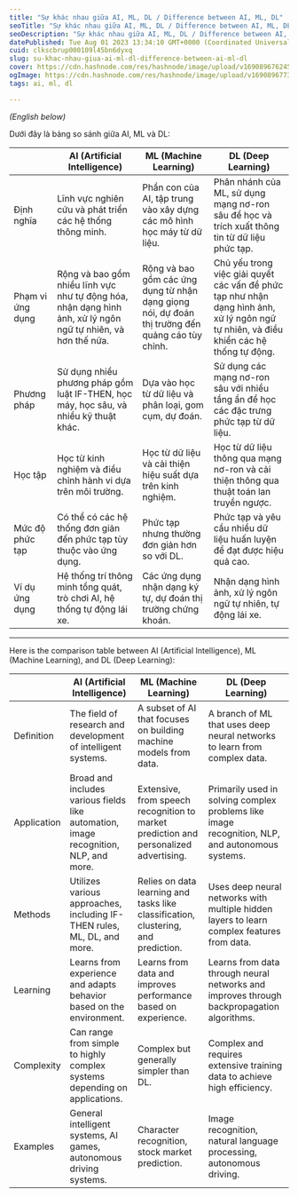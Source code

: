 ```yaml
---
title: "Sự khác nhau giữa AI, ML, DL / Difference between AI, ML, DL"
seoTitle: "Sự khác nhau giữa AI, ML, DL / Difference between AI, ML, DL"
seoDescription: "Sự khác nhau giữa AI, ML, DL / Difference between AI, ML, DL"
datePublished: Tue Aug 01 2023 13:34:10 GMT+0000 (Coordinated Universal Time)
cuid: clkscbrup000109l45bn6dyxq
slug: su-khac-nhau-giua-ai-ml-dl-difference-between-ai-ml-dl
cover: https://cdn.hashnode.com/res/hashnode/image/upload/v1690896762454/f00404c5-698a-4a07-8f3c-93c9323fe8ae.jpeg
ogImage: https://cdn.hashnode.com/res/hashnode/image/upload/v1690896773412/79743b84-5f3f-4a4f-b6cb-38c0694c845e.jpeg
tags: ai, ml, dl

---
```


*(English below)*

Dưới đây là bảng so sánh giữa AI, ML và DL:

|  | **AI (Artificial Intelligence)** | **ML (Machine Learning)** | **DL (Deep Learning)** |
| --- | --- | --- | --- |
| Định nghĩa | Lĩnh vực nghiên cứu và phát triển các hệ thống thông minh. | Phần con của AI, tập trung vào xây dựng các mô hình học máy từ dữ liệu. | Phân nhánh của ML, sử dụng mạng nơ-ron sâu để học và trích xuất thông tin từ dữ liệu phức tạp. |
| Phạm vi ứng dụng | Rộng và bao gồm nhiều lĩnh vực như tự động hóa, nhận dạng hình ảnh, xử lý ngôn ngữ tự nhiên, và hơn thế nữa. | Rộng và bao gồm các ứng dụng từ nhận dạng giọng nói, dự đoán thị trường đến quảng cáo tùy chỉnh. | Chủ yếu trong việc giải quyết các vấn đề phức tạp như nhận dạng hình ảnh, xử lý ngôn ngữ tự nhiên, và điều khiển các hệ thống tự động. |
| Phương pháp | Sử dụng nhiều phương pháp gồm luật IF-THEN, học máy, học sâu, và nhiều kỹ thuật khác. | Dựa vào học từ dữ liệu và phân loại, gom cụm, dự đoán. | Sử dụng các mạng nơ-ron sâu với nhiều tầng ẩn để học các đặc trưng phức tạp từ dữ liệu. |
| Học tập | Học từ kinh nghiệm và điều chỉnh hành vi dựa trên môi trường. | Học từ dữ liệu và cải thiện hiệu suất dựa trên kinh nghiệm. | Học từ dữ liệu thông qua mạng nơ-ron và cải thiện thông qua thuật toán lan truyền ngược. |
| Mức độ phức tạp | Có thể có các hệ thống đơn giản đến phức tạp tùy thuộc vào ứng dụng. | Phức tạp nhưng thường đơn giản hơn so với DL. | Phức tạp và yêu cầu nhiều dữ liệu huấn luyện để đạt được hiệu quả cao. |
| Ví dụ ứng dụng | Hệ thống trí thông minh tổng quát, trò chơi AI, hệ thống tự động lái xe. | Các ứng dụng nhận dạng ký tự, dự đoán thị trường chứng khoán. | Nhận dạng hình ảnh, xử lý ngôn ngữ tự nhiên, tự động lái xe. |

---

Here is the comparison table between AI (Artificial Intelligence), ML (Machine Learning), and DL (Deep Learning):

|  | **AI (Artificial Intelligence)** | **ML (Machine Learning)** | **DL (Deep Learning)** |
| --- | --- | --- | --- |
| Definition | The field of research and development of intelligent systems. | A subset of AI that focuses on building machine models from data. | A branch of ML that uses deep neural networks to learn from complex data. |
| Application | Broad and includes various fields like automation, image recognition, NLP, and more. | Extensive, from speech recognition to market prediction and personalized advertising. | Primarily used in solving complex problems like image recognition, NLP, and autonomous systems. |
| Methods | Utilizes various approaches, including IF-THEN rules, ML, DL, and more. | Relies on data learning and tasks like classification, clustering, and prediction. | Uses deep neural networks with multiple hidden layers to learn complex features from data. |
| Learning | Learns from experience and adapts behavior based on the environment. | Learns from data and improves performance based on experience. | Learns from data through neural networks and improves through backpropagation algorithms. |
| Complexity | Can range from simple to highly complex systems depending on applications. | Complex but generally simpler than DL. | Complex and requires extensive training data to achieve high efficiency. |
| Examples | General intelligent systems, AI games, autonomous driving systems. | Character recognition, stock market prediction. | Image recognition, natural language processing, autonomous driving. |